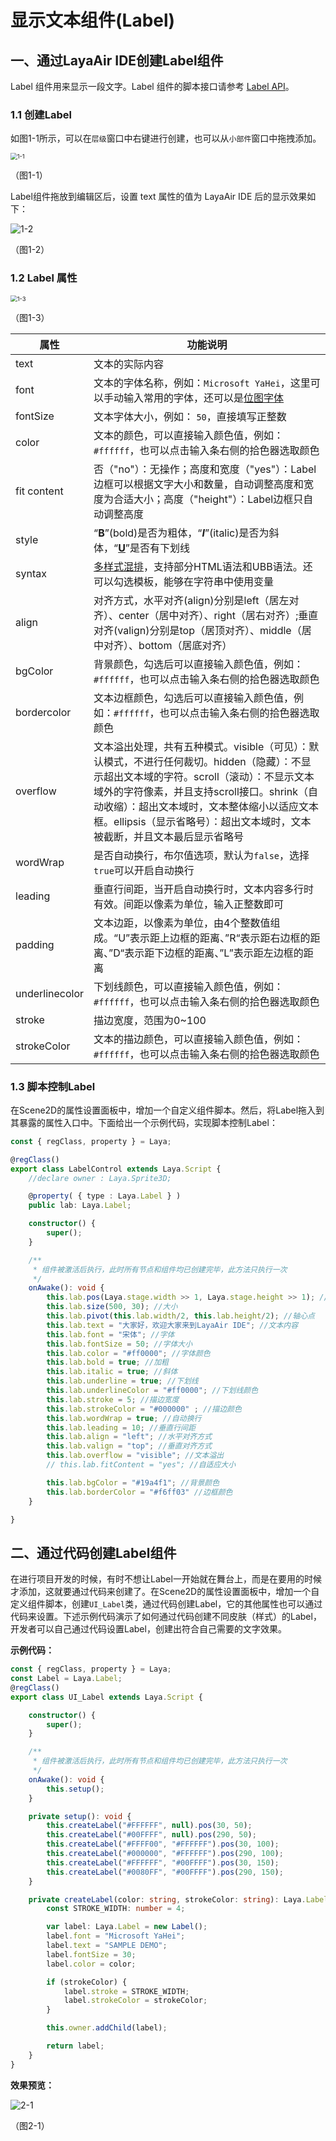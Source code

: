 # 显示文本组件(Label)



## 一、通过LayaAir IDE创建Label组件

Label 组件用来显示一段文字。Label 组件的脚本接口请参考 [Label API](https://layaair.com/3.x/api/Chinese/index.html?version=3.0.0&type=2D&category=UI&class=laya.ui.Label)。

###     1.1 创建Label

如图1-1所示，可以在`层级`窗口中右键进行创建，也可以从`小部件`窗口中拖拽添加。

<img src="img/1-1.png" alt="1-1" style="zoom:67%;" />

（图1-1）

Label组件拖放到编辑区后，设置 text 属性的值为 LayaAir IDE 后的显示效果如下：

![1-2](img/1-2.png)

（图1-2）

###  1.2 Label 属性

<img src="img/1-3.png" alt="1-3" style="zoom:67%;" />

（图1-3）

| **属性**       | 功能说明                                                     |
| -------------- | ------------------------------------------------------------ |
| text           | 文本的实际内容                                               |
| font           | 文本的字体名称，例如：`Microsoft YaHei`，这里可以手动输入常用的字体，还可以是[位图字体](../../advanced/useText/readme.md) |
| fontSize       | 文本字体大小，例如： `50`，直接填写正整数                    |
| color          | 文本的颜色，可以直接输入颜色值，例如：`#ffffff`，也可以点击输入条右侧的拾色器选取颜色 |
| fit content    | 否（"no"）：无操作；高度和宽度（"yes"）：Label边框可以根据文字大小和数量，自动调整高度和宽度为合适大小；高度（"height"）：Label边框只自动调整高度 |
| style          | “**B**”(bold)是否为粗体，“***I***”(italic)是否为斜体，“<u>**U**</u>”是否有下划线 |
| syntax         | [多样式混排](../../../../2D/displayObject/Text/readme.md)，支持部分HTML语法和UBB语法。还可以勾选模板，能够在字符串中使用变量 |
| align          | 对齐方式，水平对齐(align)分别是left（居左对齐）、center（居中对齐）、right（居右对齐）;垂直对齐(valign)分别是top（居顶对齐）、middle（居中对齐）、bottom（居底对齐） |
| bgColor        | 背景颜色，勾选后可以直接输入颜色值，例如：`#ffffff`，也可以点击输入条右侧的拾色器选取颜色 |
| bordercolor    | 文本边框颜色，勾选后可以直接输入颜色值，例如：`#ffffff`，也可以点击输入条右侧的拾色器选取颜色 |
| overflow       | 文本溢出处理，共有五种模式。visible（可见）：默认模式，不进行任何裁切。hidden（隐藏）：不显示超出文本域的字符。scroll（滚动）：不显示文本域外的字符像素，并且支持scroll接口。shrink（自动收缩）：超出文本域时，文本整体缩小以适应文本框。ellipsis（显示省略号）：超出文本域时，文本被截断，并且文本最后显示省略号 |
| wordWrap       | 是否自动换行，布尔值选项，默认为`false`，选择`true`可以开启自动换行 |
| leading        | 垂直行间距，当开启自动换行时，文本内容多行时有效。间距以像素为单位，输入正整数即可 |
| padding        | 文本边距，以像素为单位，由4个整数值组成。“U”表示距上边框的距离、”R“表示距右边框的距离、”D“表示距下边框的距离、”L”表示距左边框的距离 |
| underlinecolor | 下划线颜色，可以直接输入颜色值，例如：`#ffffff`，也可以点击输入条右侧的拾色器选取颜色 |
| stroke         | 描边宽度，范围为0~100                                        |
| strokeColor    | 文本的描边颜色，可以直接输入颜色值，例如：`#ffffff`，也可以点击输入条右侧的拾色器选取颜色 |

 

### 1.3 脚本控制Label

在Scene2D的属性设置面板中，增加一个自定义组件脚本。然后，将Label拖入到其暴露的属性入口中。下面给出一个示例代码，实现脚本控制Label：

```typescript
const { regClass, property } = Laya;

@regClass()
export class LabelControl extends Laya.Script {
    //declare owner : Laya.Sprite3D;

    @property( { type : Laya.Label } )
    public lab: Laya.Label;

    constructor() {
        super();
    }

    /**
     * 组件被激活后执行，此时所有节点和组件均已创建完毕，此方法只执行一次
     */
    onAwake(): void {
        this.lab.pos(Laya.stage.width >> 1, Laya.stage.height >> 1); //位置
        this.lab.size(500, 30); //大小
        this.lab.pivot(this.lab.width/2, this.lab.height/2); //轴心点
        this.lab.text = "大家好，欢迎大家来到LayaAir IDE"; //文本内容
        this.lab.font = "宋体"; //字体
        this.lab.fontSize = 50; //字体大小
        this.lab.color = "#ff0000"; //字体颜色
        this.lab.bold = true; //加粗
        this.lab.italic = true; //斜体
        this.lab.underline = true; //下划线
        this.lab.underlineColor = "#ff0000"; //下划线颜色
        this.lab.stroke = 5; //描边宽度
        this.lab.strokeColor = "#000000" ; //描边颜色
        this.lab.wordWrap = true; //自动换行
        this.lab.leading = 10; //垂直行间距
        this.lab.align = "left"; //水平对齐方式
        this.lab.valign = "top"; //垂直对齐方式
        this.lab.overflow = "visible"; //文本溢出
        // this.lab.fitContent = "yes"; //自适应大小

        this.lab.bgColor = "#19a4f1"; //背景颜色
        this.lab.borderColor = "#f6ff03" //边框颜色
    }

}
```



## 二、通过代码创建Label组件

在进行项目开发的时候，有时不想让Label一开始就在舞台上，而是在要用的时候才添加，这就要通过代码来创建了。在Scene2D的属性设置面板中，增加一个自定义组件脚本，创建`UI_Label`类，通过代码创建Label，它的其他属性也可以通过代码来设置。下述示例代码演示了如何通过代码创建不同皮肤（样式）的Label，开发者可以自己通过代码设置Label，创建出符合自己需要的文字效果。

**示例代码：**

```typescript
const { regClass, property } = Laya;
const Label = Laya.Label;
@regClass()
export class UI_Label extends Laya.Script {

    constructor() {
        super();
    }

    /**
     * 组件被激活后执行，此时所有节点和组件均已创建完毕，此方法只执行一次
     */
    onAwake(): void {
        this.setup();        
	}

	private setup(): void {
		this.createLabel("#FFFFFF", null).pos(30, 50);
		this.createLabel("#00FFFF", null).pos(290, 50);
		this.createLabel("#FFFF00", "#FFFFFF").pos(30, 100);
		this.createLabel("#000000", "#FFFFFF").pos(290, 100);
		this.createLabel("#FFFFFF", "#00FFFF").pos(30, 150);
		this.createLabel("#0080FF", "#00FFFF").pos(290, 150);
	}

	private createLabel(color: string, strokeColor: string): Laya.Label {
		const STROKE_WIDTH: number = 4;

		var label: Laya.Label = new Label();
		label.font = "Microsoft YaHei";
		label.text = "SAMPLE DEMO";
		label.fontSize = 30;
		label.color = color;

		if (strokeColor) {
			label.stroke = STROKE_WIDTH;
			label.strokeColor = strokeColor;
		}

		this.owner.addChild(label);

		return label;
	}
}
```

**效果预览：**

![2-1](img/2-1.png)

（图2-1）

 	
